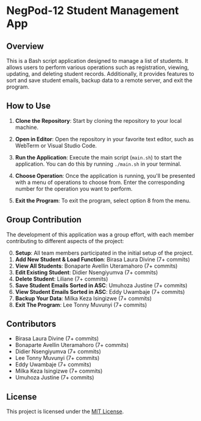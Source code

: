 # NegPod-12 Student Management App

## Overview

This is a Bash script application designed to manage a list of students. It allows users to perform various operations such as registration, viewing, updating, and deleting student records. Additionally, it provides features to sort and save student emails, backup data to a remote server, and exit the program.

## How to Use

1. **Clone the Repository**: Start by cloning the repository to your local machine.

2. **Open in Editor**: Open the repository in your favorite text editor, such as WebTerm or Visual Studio Code.

3. **Run the Application**: Execute the main script (`main.sh`) to start the application. You can do this by running `./main.sh` in your terminal.

4. **Choose Operation**: Once the application is running, you'll be presented with a menu of operations to choose from. Enter the corresponding number for the operation you want to perform.

5. **Exit the Program**: To exit the program, select option 8 from the menu.

## Group Contribution

The development of this application was a group effort, with each member contributing to different aspects of the project:

0. **Setup**: All team members participated in the initial setup of the project.
1. **Add New Student & Load Function**: Birasa Laura Divine (7+ commits)
2. **View All Students**: Bonaparte Avellin Uteramahoro (7+ commits)
3. **Edit Existing Student**: Didier Nsengiyumva (7+ commits)
4. **Delete Student**: Liliane (7+ commits)
5. **Save Student Emails Sorted in ASC**: Umuhoza Justine (7+ commits)
6. **View Student Emails Sorted in ASC**: Eddy Uwambaje (7+ commits)
7. **Backup Your Data**: Milka Keza Isingizwe (7+ commits)
8. **Exit The Program**: Lee Tonny Muvunyi (7+ commits)

## Contributors

- Birasa Laura Divine (7+ commits)
- Bonaparte Avellin Uteramahoro (7+ commits)
- Didier Nsengiyumva (7+ commits)
- Lee Tonny Muvunyi (7+ commits)
- Eddy Uwambaje (7+ commits)
- Milka Keza Isingizwe (7+ commits)
- Umuhoza Justine (7+ commits)


## License

This project is licensed under the [MIT License](LICENSE).
